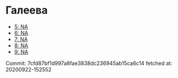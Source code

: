 # Галеева
- [5: NA](5.md)
- [6: NA](6.md)
- [7: NA](7.md)
- [8: NA](8.md)
- [9: NA](9.md)

Commit: 7cfd87bf1d997a8fae3838dc236945ab15ca6c14
 fetched at: 20200922-152552
